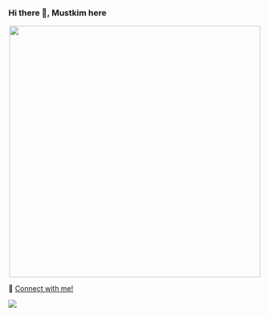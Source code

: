 ### Hi there 👋, Mustkim here


<div id="header" align="center">
  <img src="https://media.giphy.com/media/gFhZjOtzoutSvckWPM/giphy.gif" width="500"/>
</div>


🔗 <a href= "https://bio-mustkim.netlify.app/">Connect with me!<a/>
  
  ![](https://komarev.com/ghpvc/?username=MustkimKhatik)

<!--
**MustkimKhatik/MustkimKhatik** is a ✨ _special_ ✨ repository because its `README.md` (this file) appears on your GitHub profile.

Here are some ideas to get you started:

- 🔭 I’m currently working on ...
- 🌱 I’m currently learning ...
- 👯 I’m looking to collaborate on ...
- 🤔 I’m looking for help with ...
- 💬 Ask me about ...
- 📫 How to reach me: ...
- 😄 Pronouns: ...
- ⚡ Fun fact: ...
-->
